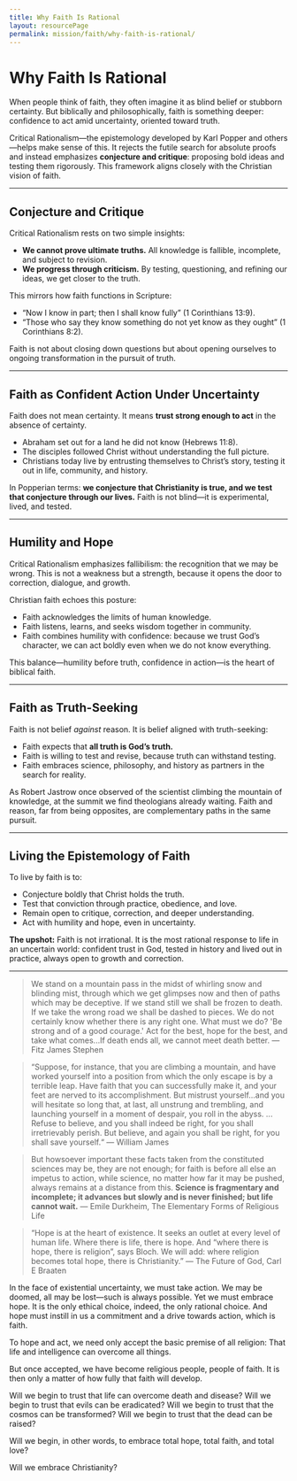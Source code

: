 ```yaml
---
title: Why Faith Is Rational
layout: resourcePage
permalink: mission/faith/why-faith-is-rational/
---
```


# Why Faith Is Rational

When people think of faith, they often imagine it as blind belief or stubborn certainty. But biblically and philosophically, faith is something deeper: confidence to act amid uncertainty, oriented toward truth.  

Critical Rationalism—the epistemology developed by Karl Popper and others—helps make sense of this. It rejects the futile search for absolute proofs and instead emphasizes **conjecture and critique**: proposing bold ideas and testing them rigorously. This framework aligns closely with the Christian vision of faith.

---

## Conjecture and Critique

Critical Rationalism rests on two simple insights:

- **We cannot prove ultimate truths.** All knowledge is fallible, incomplete, and subject to revision.  
- **We progress through criticism.** By testing, questioning, and refining our ideas, we get closer to the truth.  

This mirrors how faith functions in Scripture:

- “Now I know in part; then I shall know fully” (1 Corinthians 13:9).  
- “Those who say they know something do not yet know as they ought” (1 Corinthians 8:2).  

Faith is not about closing down questions but about opening ourselves to ongoing transformation in the pursuit of truth.

---

## Faith as Confident Action Under Uncertainty

Faith does not mean certainty. It means **trust strong enough to act** in the absence of certainty.  

- Abraham set out for a land he did not know (Hebrews 11:8).  
- The disciples followed Christ without understanding the full picture.  
- Christians today live by entrusting themselves to Christ’s story, testing it out in life, community, and history.  

In Popperian terms: **we conjecture that Christianity is true, and we test that conjecture through our lives.** Faith is not blind—it is experimental, lived, and tested.

---

## Humility and Hope

Critical Rationalism emphasizes fallibilism: the recognition that we may be wrong. This is not a weakness but a strength, because it opens the door to correction, dialogue, and growth.  

Christian faith echoes this posture:

- Faith acknowledges the limits of human knowledge.  
- Faith listens, learns, and seeks wisdom together in community.  
- Faith combines humility with confidence: because we trust God’s character, we can act boldly even when we do not know everything.

This balance—humility before truth, confidence in action—is the heart of biblical faith.

---

## Faith as Truth-Seeking

Faith is not belief *against* reason. It is belief aligned with truth-seeking:

- Faith expects that **all truth is God’s truth.**  
- Faith is willing to test and revise, because truth can withstand testing.  
- Faith embraces science, philosophy, and history as partners in the search for reality.  

As Robert Jastrow once observed of the scientist climbing the mountain of knowledge, at the summit we find theologians already waiting. Faith and reason, far from being opposites, are complementary paths in the same pursuit.

---

## Living the Epistemology of Faith

To live by faith is to:

- Conjecture boldly that Christ holds the truth.  
- Test that conviction through practice, obedience, and love.  
- Remain open to critique, correction, and deeper understanding.  
- Act with humility and hope, even in uncertainty.  

**The upshot:** Faith is not irrational. It is the most rational response to life in an uncertain world: confident trust in God, tested in history and lived out in practice, always open to growth and correction.

---

> We stand on a mountain pass in the midst of whirling snow and blinding mist, through which we get glimpses now and then of paths which may be deceptive. If we stand still we shall be frozen to death. If we take the wrong road we shall be dashed to pieces. We do not certainly know whether there is any right one. What must we do? 'Be strong and of a good courage.' Act for the best, hope for the best, and take what comes...If death ends all, we cannot meet death better.
> — Fitz James Stephen 

> “Suppose, for instance, that you are climbing a mountain, and have worked yourself into a position from which the only escape is by a terrible leap. Have faith that you can successfully make it, and your feet are nerved to its accomplishment. But mistrust yourself...and you will hesitate so long that, at last, all unstrung and trembling, and launching yourself in a moment of despair, you roll in the abyss. ...
> Refuse to believe, and you shall indeed be right, for you shall irretrievably perish. But believe, and again you shall be right, for you shall save yourself.“
> — William James

> But howsoever important these facts taken from the constituted sciences may be, they are not enough; for faith is before all else an impetus to action, while science, no matter how far it may be pushed, always remains at a distance from this. __Science is fragmentary and incomplete; it advances but slowly and is never finished; but life cannot wait.__
> — Emile Durkheim, The Elementary Forms of Religious Life

> “Hope is at the heart of existence. It seeks an outlet at every level of human life. Where there is life, there is hope. And “where there is hope, there is religion”, says Bloch. We will add: where religion becomes total hope, there is Christianity.” 
> — The Future of God, Carl E Braaten

In the face of existential uncertainty, we must take action. We may be doomed, all may be lost—such is always possible. Yet we must embrace hope. It is the only ethical choice, indeed, the only rational choice. And hope must instill in us a commitment and a drive towards action, which is faith.

To hope and act, we need only accept the basic premise of all religion: That life and intelligence can overcome all things.

But once accepted, we have become religious people, people of faith. It is then only a matter of how fully that faith will develop. 

Will we begin to trust that life can overcome death and disease? Will we begin to trust that evils can be eradicated? Will we begin to trust that the cosmos can be transformed? Will we begin to trust that the dead can be raised?

Will we begin, in other words, to embrace total hope, total faith, and total love? 

Will we embrace Christianity?
